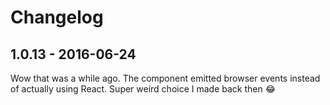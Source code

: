 # Changelog

## 1.0.13 - 2016-06-24

Wow that was a while ago. The component emitted browser events instead of actually using React. Super weird choice I made back then :joy:
